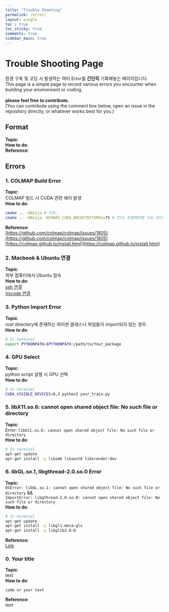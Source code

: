```yaml
---
title: "Trouble Shooting"
permalink: /error/
layout: single
toc : true
toc_sticky: true
comments: true
sidebar_main: true
---
```


# Trouble Shooting Page
환경 구축 및 코딩 시 발생하는 여러 Error를 **간단히** 기록해놓는 페이지입니다.  
This page is a simple page to record various errors you encounter when building your environment or coding.<br><br>
**please feel free to contribute.**<br>
(You can contribute using the comment box below, open an issue in the repository directly, or whatever works best for you.)

## Format

**Topic**:<br>
**How to do**:<br>
**Reference**:<br> 

## Errors
### 1. COLMAP Build Error
**Topic**:<br>
COLMAP 빌드 시 CUDA 관련 에러 발생<br>
**How to do**:
```bash
cmake .. -GNinja # 이후,
cmake .. -GNinja -DCMAKE_CUDA_ARCHITECTURES=75 # 75는 조절해야할 수도 있다.
```  
**Reference**:<br>
[https://github.com/colmap/colmap/issues/1805](https://github.com/colmap/colmap/issues/1805)<br>
[https://colmap.github.io/install.html](https://colmap.github.io/install.html)<br>

### 2. Macbook & Ubuntu 연결
**Topic**:<br>
외부 컴퓨터에서 Ubuntu 접속<br>
**How to do**:<br>
[ssh 연결](https://jooky.tistory.com/2)<br>
[Vscode 연결](https://bosungtea9416.tistory.com/entry/VScode%EB%A1%9C-%EC%84%9C%EB%B2%84%EC%97%90-SSH-%EC%9B%90%EA%B2%A9-%EC%A0%91%EC%86%8D%ED%95%98%EA%B8%B0)

### 3. Python Import Error
**Topic**:<br>
root directory에 존재하는 파이썬 클래스나 파일들이 import되지 않는 경우.<br>
**How to do**:<br>
```bash
# In terminal
export PYTHONPATH=$PYTHONPATH:/path/to/Your_package
```

### 4. GPU Select
**Topic**:<br>
python script 실행 시 GPU 선택<br>
**How to do**:<br>
```bash
# In terminal
CUDA_VISIBLE_DEVICES=0,3 python3 your_train.py
```

### 5. libX11.so.6: cannot open shared object file: No such file or directory
**Topic**:<br>
Error: `libX11.so.6: cannot open shared object file: No such file or directory`<br>
**How to do**:<br>
```bash
# In terminal
apt-get update
apt-get install -y libsm6 libxext6 libxrender-dev
```

### 6. libGL.so.1, libgthread-2.0.so.0 Error
**Topic**:<br>
`OSError: libGL.so.1: cannot open shared object file: No such file or directory` &&<br>
`ImportError: libgthread-2.0.so.0: cannot open shared object file: No such file or directory`<br>
**How to do**:<br>
```bash
# In terminal
apt-get update
apt-get install -y libgl1-mesa-glx
apt-get install -y libglib2.0-0
```
**Reference**:<br>
[Link](https://yuevelyne.tistory.com/entry/OpenCV-ImportError-libGLso1-cannot-open-shared-object-file-No-such-file-or-directory)<br>

### 0. Your title
**Topic**:<br>
text<br>
**How to do**:
```
code or your text
```
**Reference**:<br>
text<br>
